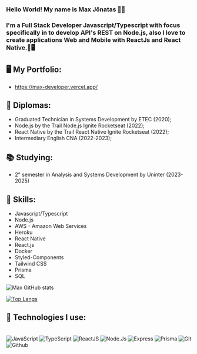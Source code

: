 ### Hello World! My name is Max Jônatas 👋🤖
### I'm a Full Stack Developer Javascript/Typescript with focus specifically in to develop API's REST on Node.js, also I love to create applications Web and Mobile with ReactJs and React Native.📱🖥️

## 🖥️ My Portfolio:
   * https://max-developer.vercel.app/

## 📜 Diplomas:

* Graduated Technician in Systems Development by ETEC (2020);
* Node.js by the Trail Node.js Ignite Rocketseat (2022);
* React Native by the Trail React Native Ignite Rocketseat (2022);
* Intermediary English CNA (2022-2023);

## 📚 Studying:
* 2° semester in Analysis and Systems Development by Uninter (2023-2025)

## 🧠 Skills:
* Javascript/Typescript
* Node.js
* AWS - Amazon Web Services
* Heroku
* React Native
* React.js
* Docker
* Styled-Components
* Tailwind CSS
* Prisma
* SQL

![Max GitHub stats](https://github-readme-stats.vercel.app/api?username=MaxiiXx23&show_icons=true&theme=midnight-purple)

[![Top Langs](https://github-readme-stats.vercel.app/api/top-langs/?username=MaxiiXx23)](https://github.com/anuraghazra/github-readme-stats)

## 🚀 Technologies I use:
<div style="display: flex align-items: center justify-content: center gap: 1rem flex-direction:column"> <br/>
    <img align="center" alt="JavaScript" src="https://img.shields.io/badge/JavaScript-F7DF1E?style=for-the-badge&logo=javascript&logoColor=black" />
    <img align="center" alt="TypeScript" src="https://img.shields.io/badge/TypeScript-007ACC?style=for-the-badge&logo=typescript&logoColor=white" />
    <img align="center" alt="ReactJS" src="https://img.shields.io/badge/React.js-20232A?style=for-the-badge&logo=react&logoColor=61DAFB" />
    <img align="center" alt="Node.Js" src="https://img.shields.io/badge/Node.js-43853D?style=for-the-badge&logo=node.js&logoColor=white" />
    <img align="center" alt="Express" src="https://img.shields.io/badge/Express-404D59?style=for-the-badge&logo=express" />
    <img align="center" alt="Prisma" src="https://img.shields.io/badge/Prisma-0f766e?style=for-the-badge&logo=prisma&logoColor=white" />
    <img align="center" alt="Git" src="https://img.shields.io/badge/Git-dc2626?style=for-the-badge&logo=Git&logoColor=white" />
    <img align="center" alt="Github" src="https://img.shields.io/badge/GitHub-000?style=for-the-badge&logo=Github&logoColor=white" />
</div><br/>
